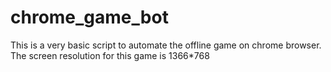 # chrome_game_bot
This is a very basic script to automate the offline game on chrome browser. The screen resolution for this game is 1366*768
